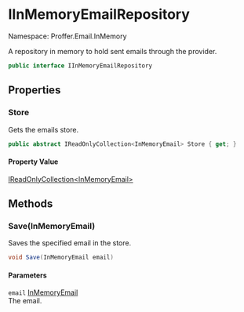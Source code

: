 # IInMemoryEmailRepository

Namespace: Proffer.Email.InMemory

A repository in memory to hold sent emails through the provider.

```csharp
public interface IInMemoryEmailRepository
```

## Properties

### **Store**

Gets the emails store.

```csharp
public abstract IReadOnlyCollection<InMemoryEmail> Store { get; }
```

#### Property Value

[IReadOnlyCollection&lt;InMemoryEmail&gt;](https://docs.microsoft.com/en-us/dotnet/api/system.collections.generic.ireadonlycollection-1)<br>

## Methods

### **Save(InMemoryEmail)**

Saves the specified email in the store.

```csharp
void Save(InMemoryEmail email)
```

#### Parameters

`email` [InMemoryEmail](./proffer.email.inmemory.inmemoryemail.md)<br>
The email.
